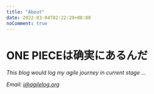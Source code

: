 ```yaml
---
title: "About"
date: 2022-03-04T02:22:29+08:00
noComment: true
---
```


# ONE PIECEは确実にあるんだ

*This blog would log my agile journey in current stage ...*

*Email: i@agilelog.org*

# 

